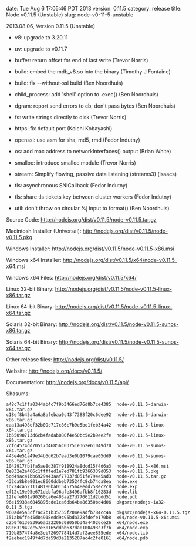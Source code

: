 date: Tue Aug  6 17:05:46 PDT 2013
version: 0.11.5
category: release
title: Node v0.11.5 (Unstable)
slug: node-v0-11-5-unstable

2013.08.06, Version 0.11.5 (Unstable)

* v8: upgrade to 3.20.11

* uv: upgrade to v0.11.7

* buffer: return offset for end of last write (Trevor Norris)

* build: embed the mdb_v8.so into the binary (Timothy J Fontaine)

* build: fix --without-ssl build (Ben Noordhuis)

* child_process: add 'shell' option to .exec() (Ben Noordhuis)

* dgram: report send errors to cb, don't pass bytes (Ben Noordhuis)

* fs: write strings directly to disk (Trevor Norris)

* https: fix default port (Koichi Kobayashi)

* openssl: use asm for sha, md5, rmd (Fedor Indutny)

* os: add mac address to networkInterfaces() output (Brian White)

* smalloc: introduce smalloc module (Trevor Norris)

* stream: Simplify flowing, passive data listening (streams3) (isaacs)

* tls: asynchronous SNICallback (Fedor Indutny)

* tls: share tls tickets key between cluster workers (Fedor Indutny)

* util: don't throw on circular %j input to format() (Ben Noordhuis)


Source Code: http://nodejs.org/dist/v0.11.5/node-v0.11.5.tar.gz

Macintosh Installer (Universal): http://nodejs.org/dist/v0.11.5/node-v0.11.5.pkg

Windows Installer: http://nodejs.org/dist/v0.11.5/node-v0.11.5-x86.msi

Windows x64 Installer: http://nodejs.org/dist/v0.11.5/x64/node-v0.11.5-x64.msi

Windows x64 Files: http://nodejs.org/dist/v0.11.5/x64/

Linux 32-bit Binary: http://nodejs.org/dist/v0.11.5/node-v0.11.5-linux-x86.tar.gz

Linux 64-bit Binary: http://nodejs.org/dist/v0.11.5/node-v0.11.5-linux-x64.tar.gz

Solaris 32-bit Binary: http://nodejs.org/dist/v0.11.5/node-v0.11.5-sunos-x86.tar.gz

Solaris 64-bit Binary: http://nodejs.org/dist/v0.11.5/node-v0.11.5-sunos-x64.tar.gz

Other release files: http://nodejs.org/dist/v0.11.5/

Website: http://nodejs.org/docs/v0.11.5/

Documentation: http://nodejs.org/docs/v0.11.5/api/

Shasums:
```
a48c7c1ffa0344ab4c7f9b3466ed76d8b7ce4385  node-v0.11.5-darwin-x64.tar.gz
c18ef8b45a4a6a8afebaa0c43f7388f20c6dee92  node-v0.11.5-darwin-x86.tar.gz
caa13a498ef32b09c717c86c7b9e5be1feb34a42  node-v0.11.5-linux-x64.tar.gz
1b55090713d6cb4fadab080f4e50bc5e2b9ee2fe  node-v0.11.5-linux-x86.tar.gz
7cfc4574dd70517d46856c03751e362e61049d70  node-v0.11.5-sunos-x64.tar.gz
443e4e51a49e34b5d62b7ead3e0b1079cae05dd9  node-v0.11.5-sunos-x86.tar.gz
1042917fb1fa5ae8d387f918924a8dcd15f4d6a3  node-v0.11.5-x86.msi
0e832e2e466c1ffffed1e7ed781fb9366339d053  node-v0.11.5.pkg
5cd49ac41bb6929a43aaf77037d051fe794e5ad3  node-v0.11.5.tar.gz
432da8b8e801ec8660ddbeb73524fc8cb74da8ea  node.exe
1d724ca5211148180ba0154575648edd758ec2c8  node.exp
ef12c19e95e671debfa96afe3496afbb8f16283d  node.lib
12fefe001a90260ca6e403aa27d770611d2bdd51  node.pdb
96e15938a6845895cde1ca6db64ba86350bd4d06  pkgsrc/nodejs-ia32-0.11.5.tgz
960ade5a3cf7ac7b1b35755f204e9adfb784cc4a  pkgsrc/nodejs-x64-0.11.5.tgz
151ab6ffe45d84918edd9c95bda378fdefe170b8  x64/node-v0.11.5-x64.msi
c2b0f6130539a6ad22206308050b34a44026ce26  x64/node.exe
89c631942ec57e30165ddbb637da0100493c3f7b  x64/node.exp
719b857474a8e3eb7269778414d7af2aee855ede  x64/node.lib
f2eebec1949f4d7da59d3a2135207ac4c2fe0161  x64/node.pdb
```

